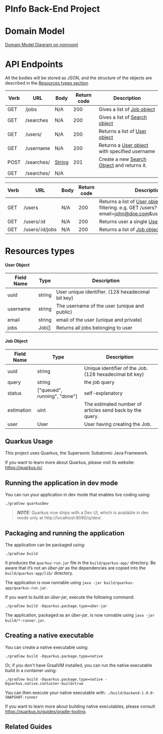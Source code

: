 # PInfo Back-End Project

# Domain Model
[Domain Model Diagram on nomnoml](https://nomnoml.com/#view/%23zoom%3A%201.0%0A%23edgeMargin%3A%2012%0A%23padding%3A%2015%0A%23edges%3A%20rounded%0A%23fontSize%3A%2016%0A%23arrowSize%3A%201%0A%23title%3A%20Researchado%20Domain%20Model%0A%0A%5BUser%7C%0A%20%20%20%20uuid%3A%20UUID%0A%20%20%20%20email%3A%20String%0A%20%20%20%20username%3A%20String%0A%5D%0A%5BSearch%7C%0A%20%20%20%20uuid%3A%20String%0A%20%20%20%20query%3A%20String%0A%20%20%20%20CNF_query%3A%20String%0A%5D%0A%5BJob%7C%0A%09uuid%3A%20UUID%0A%20%20%20%20status%3A%20String%0A%20%20%20%20estimate%3A%20String%0A%5D%0A%5BResult%7C%0A%20%20%20%20uuid%3A%20UUID%0A%20%20%20%20CNF_query%3A%20String%0A%09Articles%3A%20PDFS%5C%5B%5C%5D%0A%5D%0A%0A%5B%3Cdatabase%3E%20UserDatabase%5D--%5BUser%5D%0A%0A%0A%2F%2F%20CONVENTION%20%3A%20A%200..m-%3E%20B%20means%20A%20has%20knownledge%20of%200%20to%20m%20Bs.%0A%2F%2F%20CONVENTION%20%3A%20A-%3E0..n%20B%20means%20B%20is%20REFERENCED%20by%200..n%20As.%20B%20has%20no%20knowledge%20of%20A.%0A%2F%2F%20user%20has%200..n%20searches%0A%2F%2F%20a%20search%20is%20referenced%20by%201%20user%2C%20the%20search%20history%20of%20a%20user%20is%20private%0A%2F%2F%20therefore%20uniquely%20referenced%20by%20one%20user.%0A%5BUser%5D0.*-%3E1%5BSearch%5D%0A%0A%2F%2F%20A%20search%20can%20reference%200%20or%201%20jobs.%20Indeed%20if%20job%20was%20already%20%0A%2F%2F%20done%20before%20hand%2C%20it%27ll%20refer%20to%20a%20Result.%0A%2F%2F%20A%20job%20is%20referenced%20by%201..n%20searches.%20Indeed%2C%20multiple%20logically%0A%2F%2F%20equivalent%20searches%20will%20refer%20the%20same%20Job.%20%0A%5BSearch%5D0.1-%3E1.n%5BJob%5D%0A%0A%2F%2F%20If%20a%20user%20does%20a%20search%20that%20already%20exists%20with%20a%20job%20currently%0A%2F%2F%20running%2C%20we%20have%20to%20point%20towards%20the%20same%20job.%0A%5BJob%5D1.m%3C-0.n%5BUser%5D%0A%0A%2F%2F%20A%20search%20yields%20only%20ONE%20result%20or%20one%20job%2C%20their%20is%20mutual%20exclusion%0A%2F%2F%20here.%20The%20result%20is%20continually%20updated.%0A%2F%2F%20a%20single%20result%20can%20be%20refered%20by%20multiple%20searches%20since%20multiple%0A%2F%2F%20searches%20can%20be%20logically%20equivalent.%20%0A%5BResult%5D1.m%3C-0.1%5BSearch%5D%0A%0A%2F%2F%20A%20job%20is%20unique%20and%20based%20on%20the%20CNF%20form%20of%20the%20querie(s)%20referencing%20it.%0A%2F%2F%20Two%20logically%20equivalent%20searches%20yield%20a%20reference%20to%20the%20same%20Job%20object%20if%0A%2F%2F%20CNF%20search%20wasn%27t%20previously%20done.%0A%2F%2F%20A%20job%20is%20transient%20but%20a%20result%20is%20non-transient.%20%0A%2F%2F%20if%20the%20job%20is%20destroyed%20the%20result%20is%20not.%0A%5BJob%5Do-%3E0.1%5BResult%5D%0A%0A%2F%2F%20a%20result%20can%20be%20referenced%20by%20an%20infinite%20amount%20of%20users%2C%20since%20any%0A%2F%2F%20search%20created%20by%20a%20user%20which%20has%20a%20logical%20equivalent%20which%20was%20previously%0A%2F%2F%20done%20will%20yield%20a%20reference%20to%20the%20Result%20object.%0A%2F%2F%20a%20user%20has%20references%20to%200..n%20Results%2C%20each%20of%20which%20was%20yielded%20via%0A%2F%2F%20a%20search%20object.%20(There%20is%20no%20public%20catalog%20of%20searches%20in%20the%20requirements.)%20%0A%5BUser%5D0.*-%3E0.*%5BResult%5D%0A%0A%5BResult%5D--%5B%3Cdatabase%3E%20ResultDatabase%5D%0A%0A%5B%3Cdatabase%3E%20SearchDatabase%5D--%5BSearch%5D%0A%0A%0A%0A%0A%0A%0A%0A)

# API Endpoints

All the bodies will be stored as JSON, and the structure of the objects are described in the [Resources types section](#resources-types).

| Verb | URL        | Body             | Return code | Description                                                      |
|------|------------|------------------|-------------|------------------------------------------------------------------|
| GET  | /jobs      | N/A              | 200         | Gives a list of [Job object](#job-object)                        |
| GET  | /searches  | N/A              | 200         | Gives a list of [Search object](#job-object)                     |
| GET  | /users/    | N/A              | 200         | Returns a list of [User object](#user-object)                    |
| GET  | /username  | N/A              | 200         | Returns a [User object](#user-object) with specified username    |
| POST | /searches/ | [String](#query) | 201         | Create a new [Search Object](#search-object) and returns it.     |
| GET  | /searches/ | N/A               | 


| Verb | URL        | Body             | Return code | Description                                                      |
|------|------------|------------------|-------------|------------------------------------------------------------------|
| GET  | /users     | N/A              | 200         | Returns a list of [User object](#user-object) supports filtering. e.g. GET /users?email=john@doe.com&username=john.doe |
| GET  | /users/:id | N/A              | 200         | Returns user a single [User object](#user-object) resource.      |
| GET  | /users/:id/jobs | N/A         | 200         | Returns a list of [Job object](#job-object)                      |


# Resources types

#### User Object

| Field Name | Type   | Description                                       |
|------------|--------|---------------------------------------------------|
| uuid       | string | User unique identifier. (128 hexadecimal bit key) |
| username   | string | The username of the user (unique and public)      |
| email      | string | email of the user (unique and private)            |
| jobs       | Job[]  | Returns all jobs belonging to user                |


#### Job Object

| Field Name | Type                         | Description                                              |
|------------|------------------------------|----------------------------------------------------------|
| uuid       | string                       | Unique identifier of the Job. (128 hexadecimal bit key)  |
| query      | string                       | the job query                                            |
| status     | ["queued", running", "done"] | self-explanatory                                         |
| estimation | uint                         | The estimated number of articles send back by the query. |
| user       | User                         | User having creating the Job.                            |

## Quarkus Usage

This project uses Quarkus, the Supersonic Subatomic Java Framework.

If you want to learn more about Quarkus, please visit its website: https://quarkus.io/.

## Running the application in dev mode

You can run your application in dev mode that enables live coding using:
```shell script
./gradlew quarkusDev
```

> **_NOTE:_**  Quarkus now ships with a Dev UI, which is available in dev mode only at http://localhost:8080/q/dev/.

## Packaging and running the application

The application can be packaged using:
```shell script
./gradlew build
```
It produces the `quarkus-run.jar` file in the `build/quarkus-app/` directory.
Be aware that it’s not an _über-jar_ as the dependencies are copied into the `build/quarkus-app/lib/` directory.

The application is now runnable using `java -jar build/quarkus-app/quarkus-run.jar`.

If you want to build an _über-jar_, execute the following command:
```shell script
./gradlew build -Dquarkus.package.type=uber-jar
```

The application, packaged as an _über-jar_, is now runnable using `java -jar build/*-runner.jar`.

## Creating a native executable

You can create a native executable using: 
```shell script
./gradlew build -Dquarkus.package.type=native
```

Or, if you don't have GraalVM installed, you can run the native executable build in a container using: 
```shell script
./gradlew build -Dquarkus.package.type=native -Dquarkus.native.container-build=true
```

You can then execute your native executable with: `./build/backend-1.0.0-SNAPSHOT-runner`

If you want to learn more about building native executables, please consult https://quarkus.io/guides/gradle-tooling.

## Related Guides

